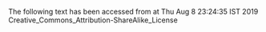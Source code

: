 The following text has been accessed from at Thu Aug 8 23:24:35 IST 2019
Creative_Commons_Attribution-ShareAlike_License

